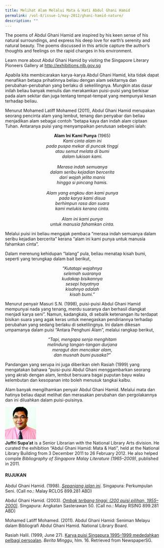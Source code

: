 ```yaml
---
title: Melihat Alam Melalui Mata & Hati Abdul Ghani Hamid
permalink: /vol-8/issue-1/may-2012/ghani-hamid-nature/
description: ""
---
```

The poems of Abdul Ghani Hamid are inspired by his keen sense of his natural surroundings, and express his deep love for earth’s serenity and natural beauty. The poems discussed in this article capture the author’s thoughts and feelings on the rapid changes in his environment.

Learn more about Abdul Ghani Hamid by visiting the Singapore Literary Pioneers Gallery at <a href="http://exhibitions.nlb.gov.sg/">http://exhibitions.nlb.gov.sg</a>

Apabila kita membicarakan karya-karya Abdul Ghani Hamid, kita tidak dapat menafikan betapa prihatinnya beliau dengan alam sekitarnya dan perubahan-perubahan yang berlaku di sekelilingnya. Mungkin atas dasar inilah beliau banyak menulis dan merakamkan puisi-puisi yang berkisar pada alam sekitar dan juga tentang tempat-tempat yang mempunyai kesan terhadap beliau.

Menurut Mohamed Latiff Mohamed (2011), Abdul Ghani Hamid merupakan seorang pencinta alam yang lembut, tenang dan penyabar dan beliau menjadikan alam sebagai contoh “betapa kaya dan indah alam ciptaan Tuhan. Antaranya puisi yang menyampaikan perutusan sebegini ialah:


<center><b>Alam Ini Kami Punya</b> (1965)</center>

<center><i>Kami cinta alam ini<br> pada puspa mekar di puncak tinggi<br> atau semut melata di bumi<br> dalam lukisan kami.<br><br>
Merasa indah semuanya<br> dalam seribu kejadian bercerita <br>dari wajah jelita manis<br> hingga si pincang hamis.<br><br> Alam yang engkau dan kami punya<br> pada karya kami disua <br>berhimpun rasa dan suara<br> kami melukis kerana cinta.<br><br> Alam ini kami punya<br> untuk manusia fahamkan cinta.</i></center>

Melalui puisi ini beliau mengajak pembaca “merasa indah semuanya dalam seribu kejadian bercerita” kerana “alam ini kami punya untuk manusia fahamkan cinta”.

Dalam merenung kehidupan “lalang” pula, beliau menatap kisah bumi, seperti yang terungkap dalam bait berikut,

<center><i>“Kutatapi wajahnya<br> selemah suaranya<br> kudakap bisikannya<br> sesepi hayatnya<br> kisahnya adalah<br> kisah bumi.”</i></center>
	

Menurut penyair Masuri S.N. (1998), puisi-puisi Abdul Ghani Hamid mempunyai nada yang tenang, merdu suaranya dan berhasil diangkat menjadi karya seni”. Namun, kadangkala, di sebalik ketenangan itu terdapat bisikan suara yang agak keras untuk menegaskan pendiriannya terhadap perubahan yang sedang berlaku di sekelilingnya. Ini dalam dikesan umpamanya dalam puisi “Antara Penghuni Alam”, melalui rangkap berikut,	

<center><i>“Tapi, mengapa senja menghitam<br>  melindung tangan-tangan durjana<br>  meragut dan mencakar alam,<br> dan musnah bumi pusaka?”</i></center>


Pandangan yang serupa ini juga diberikan oleh Rasiah (1999) yang mengatakan bahawa “puisi-puisi Abdul Ghani menggambarkan seorang yang akrab dengan alam, lembut bersuara bagai puputan bayu walau kelembutan dan kesopanan into boleh menusuk tangkai kalbu.

Alam banyak mengilhamkan penyair Abdul Ghani Hamid. Melalui mata dan hatinya beliau dapat melihat dan merasakan perubahan dan pergolakannya dan ini diluahkan dalam puisi-puisinya.

<img style="width:20%;" src="/images/Authors/Juffri.jpg">
 <div style="background-color: white;">
<div>
<b>Juffri Supa’at</b> is a Senior Librarian with the National Library Arts division. He curated the exhibition “Abdul Ghani Hamid: Mata &amp; Hati”, held at the National Library Building from 3 December 2011 to 26 February 2012. He also helped compile <i>Bibliography of Singapore Malay Literature (1965–2009)</i>, published in 2011.</div>


#### **RUJUKAN**  

Abdul Ghani Hamid. (1998). [_Sepanjang jalan ini_](https://eservice.nlb.gov.sg/item_holding.aspx?bid=11918922). Singapura: Perkumpulan Seni. (Call no.: Malay RCLOS 899.281 ABD)

Abdul Ghani Hamid. (2003). [_Ombak terbang tinggi: (200 puisi pilihan, 1955–2000)_](https://eservice.nlb.gov.sg/item_holding.aspx?bid=12272137). Singapura: Angkatan Sasterawan 50. (Call no.: Malay RSING 899.281 ABD)

Mohamed Latiff Mohamed. (2011). Abdul Ghani Hamid: Seniman Melayu dalam Bibliografi Abdul Ghani Hamid. National Library Board. 

Rasiah Halil. (1999, June 27). [Karya puisi Singapura 1995–1999 mededahkan pelbagi persoalan](https://eresources.nlb.gov.sg/newspapers/Digitised/Article/beritaharian19990627-1.2.29.2). _Berita Minggu_, hlm. 16. Retrieved from NewspaperSG.</div>